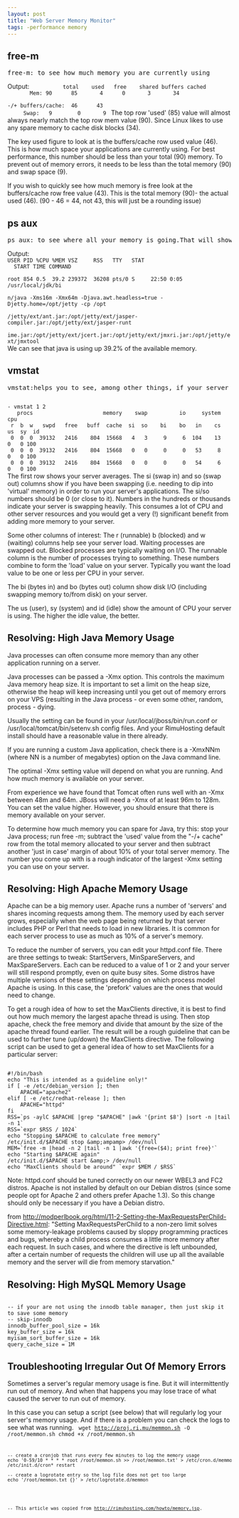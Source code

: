 ```yaml
---
layout: post
title: "Web Server Memory Monitor"
tags: -performance memory
---
```


<h2>free-m</h2>
<pre>
free-m: to see how much memory you are currently using
</pre>
Output:
<code>&nbsp;&nbsp;&nbsp;&nbsp;&nbsp;&nbsp;&nbsp;&nbsp;&nbsp; total &nbsp;&nbsp; used&nbsp;&nbsp; free&nbsp;&nbsp;&nbsp; shared buffers cached<br> &nbsp;&nbsp;&nbsp;&nbsp;&nbsp;&nbsp;Mem:&nbsp;90&nbsp;&nbsp;&nbsp;&nbsp;&nbsp; 85 &nbsp;&nbsp;&nbsp;&nbsp;&nbsp; 4&nbsp;&nbsp;&nbsp;&nbsp;&nbsp; 0 &nbsp;&nbsp;&nbsp;&nbsp;&nbsp; 3&nbsp;&nbsp;&nbsp;&nbsp;&nbsp;&nbsp; 34<br>
-/+ buffers/cache:&nbsp; 46&nbsp;&nbsp;&nbsp;&nbsp;&nbsp; 43<br> &nbsp;&nbsp;&nbsp;&nbsp;Swap:&nbsp;&nbsp; 9&nbsp;&nbsp;&nbsp;&nbsp;&nbsp;&nbsp;&nbsp; 0 &nbsp;&nbsp;&nbsp;&nbsp;&nbsp; 9 </code>
The top row 'used' (85) value will almost always nearly match the top row mem value (90).  Since Linux likes to use any spare memory to cache disk blocks (34).

The key used figure to look at is the buffers/cache row used value (46).  This is how much space your applications are currently using.  For best performance, this number should be less than your total (90) memory.  To prevent out of memory errors, it needs to be less than the total memory (90) and swap space (9).

If you wish to quickly see how much memory is free look at the buffers/cache row free value (43). This is the total memory (90)- the actual used (46). (90 - 46 = 44, not 43, this will just be a rounding issue)


<h2>ps aux</h2>
<pre>
ps aux: to see where all your memory is going.That will show the percentage of memory each process is using.  You can use it to identify the top memory users (usually Apache, MySQL and Java processes).
</pre>
Output:
<code>
USER PID %CPU %MEM VSZ&nbsp;&nbsp;&nbsp;&nbsp; RSS&nbsp;&nbsp; TTY&nbsp;&nbsp; STAT
&nbsp; START TIME COMMAND<br>
root 854 0.5&nbsp; 39.2 239372&nbsp; 36208 pts/0 S&nbsp;&nbsp;&nbsp;&nbsp; 22:50 0:05
/usr/local/jdk/bi<br>
n/java -Xms16m -Xmx64m -Djava.awt.headless=true -Djetty.home=/opt/jetty -cp /opt<br>
/jetty/ext/ant.jar:/opt/jetty/ext/jasper-compiler.jar:/opt/jetty/ext/jasper-runt<br>
ime.jar:/opt/jetty/ext/jcert.jar:/opt/jetty/ext/jmxri.jar:/opt/jetty/ext/jmxtool
</code>
We can see that java is using up 39.2% of the available memory.


<h2>vmstat</h2>
<pre>
vmstat:helps you to see, among other things, if your server is swapping.
</pre>
<code>
- vmstat 1 2
   procs                      memory    swap          io     system         cpu
 r  b  w   swpd   free   buff  cache  si  so    bi    bo   in    cs  us  sy  id
 0  0  0  39132   2416    804  15668   4   3     9     6  104    13   0   0 100
 0  0  0  39132   2416    804  15668   0   0     0     0   53     8   0   0 100
 0  0  0  39132   2416    804  15668   0   0     0     0   54     6   0   0 100
</code>
The first row shows your server averages.  The si (swap in) and so (swap out) columns show if you have been swapping (i.e. needing to dip into 'virtual' memory) in order to run your server's applications.  The si/so numbers should be 0 (or close to it).  Numbers in the hundreds or thousands indicate your server is swapping heavily.  This consumes a lot of CPU and other server resources and you would get a very (!) significant benefit from adding more memory to your server.

Some other columns of interest: The r (runnable) b (blocked) and w (waiting) columns help see your server load.  Waiting processes are swapped out.  Blocked processes are typically waiting on I/O.  The runnable column is the number of processes trying to something.  These numbers combine to form the 'load' value on your server.  Typically you want the load value to be one or less per CPU in your server.

The bi (bytes in) and bo (bytes out) column show disk I/O (including swapping memory to/from disk) on your server.

The us (user), sy (system) and id (idle) show the amount of CPU your server is using.  The higher the idle value, the better.

<h2>Resolving: High Java Memory Usage</h2>
Java processes can often consume more memory than any other application running on a server.

Java processes can be passed a -Xmx option.  This controls the maximum Java memory heap size.  It is important to set a limit on the heap size, otherwise the heap will keep increasing until you get out of memory errors on your VPS (resulting in the Java process - or even some other, random, process - dying.

Usually the setting can be found in your /usr/local/jboss/bin/run.conf or /usr/local/tomcat/bin/setenv.sh config files.  And your RimuHosting default install should have a reasonable value in there already.

If you are running a custom Java application, check there is a -XmxNNm (where NN is a number of megabytes) option on the Java command line.

The optimal -Xmx setting value will depend on what you are running.  And how much memory is available on your server.

From experience we have found that Tomcat often runs well with an -Xmx between 48m and 64m.  JBoss will need a -Xmx of at least 96m to 128m.  You can set the value higher.  However, you should ensure that there is memory available on your server.

To determine how much memory you can spare for Java, try this: stop your Java process; run free -m; subtract the 'used' value from the "-/+ cache" row from the total memory allocated to your server and then subtract another 'just in case' margin of about 10% of your total server memory.  The number you come up with is a rough indicator of the largest -Xmx setting you can use on your server.

<h2>Resolving: High Apache Memory Usage</h2>
Apache can be a big memory user.  Apache runs a number of 'servers' and shares incoming requests among them.  The memory used by each server grows, especially when the web page being returned by that server includes PHP or Perl that needs to load in new libraries.  It is common for each server process to use as much as 10% of a server's memory.

To reduce the number of servers, you can edit your httpd.conf file.  There are three settings to tweak: StartServers, MinSpareServers, and MaxSpareServers.  Each can be reduced to a value of 1 or 2 and your server will still respond promptly, even on quite busy sites.  Some distros have multiple versions of these settings depending on which process model Apache is using.  In this case, the 'prefork' values are the ones that would need to change.

To get a rough idea of how to set the MaxClients directive, it is best to find out how much memory the largest apache thread is using. Then stop apache, check the free memory and divide that amount by the size of the apache thread found earlier. The result will be a rough guideline that can be used to further tune (up/down) the MaxClients directive. The following script can be used to get a general idea of how to set MaxClients for a particular server:
<pre class="codebox"><code>
#!/bin/bash
echo "This is intended as a guideline only!"
if [ -e /etc/debian_version ]; then
    APACHE="apache2"
elif [ -e /etc/redhat-release ]; then
    APACHE="httpd"
fi
RSS=`ps -aylC $APACHE |grep "$APACHE" |awk '{print $8'} |sort -n |tail -n 1`
RSS=`expr $RSS / 1024`
echo "Stopping $APACHE to calculate free memory"
/etc/init.d/$APACHE stop &amp;amp;ampamp&gt; /dev/null
MEM=`free -m |head -n 2 |tail -n 1 |awk '{free=($4); print free}'`
echo "Starting $APACHE again"
/etc/init.d/$APACHE start &amp;amp;&gt; /dev/null
echo "MaxClients should be around" `expr $MEM / $RSS`
</code></pre>
Note: httpd.conf should be tuned correctly on our newer WBEL3 and FC2 distros.  Apache is not installed by default on our Debian distros (since some people opt for Apache 2 and others prefer Apache 1.3).  So this change should only be necessary if you have a Debian distro.

from http://modperlbook.org/html/11-2-Setting-the-MaxRequestsPerChild-Directive.html: "Setting MaxRequestsPerChild to a non-zero limit solves some memory-leakage problems caused by sloppy programming practices and bugs, whereby a child process consumes a little more memory after each request. In such cases, and where the directive is left unbounded, after a certain number of requests the children will use up all the available memory and the server will die from memory starvation."

<h2>Resolving: High MySQL Memory Usage</h2>

<code>
-- if your are not using the innodb table manager, then just skip it to save some memory
-- skip-innodb
innodb_buffer_pool_size = 16k
key_buffer_size = 16k
myisam_sort_buffer_size = 16k
query_cache_size = 1M
</code>


<h2>Troubleshooting Irregular Out Of Memory Errors</h2>
Sometimes a server's regular memory usage is fine.  But it will intermittently run out of memory.  And when that happens you may lose trace of what caused the server to run out of memory.

In this case you can setup a script (see below) that will regularly log your server's memory usage.  And if there is a problem you can check the logs to see what was running.
<code>
wget http://proj.ri.mu/memmon.sh -O /root/memmon.sh
chmod +x /root/memmon.sh
<code>
<pre>
-- create a cronjob that runs every few minutes to log the memory usage
echo '0-59/10 * * * * root /root/memmon.sh >> /root/memmon.txt' > /etc/cron.d/memmon
/etc/init.d/cron* restart 

-- create a logrotate entry so the log file does not get too large
echo '/root/memmon.txt {}' > /etc/logrotate.d/memmon

</pre>

--
This article was copied from http://rimuhosting.com/howto/memory.jsp.


